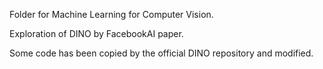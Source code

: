 Folder for Machine Learning for Computer Vision. 

Exploration of DINO by FacebookAI paper. 

Some code has been copied by the official DINO repository and modified. 

